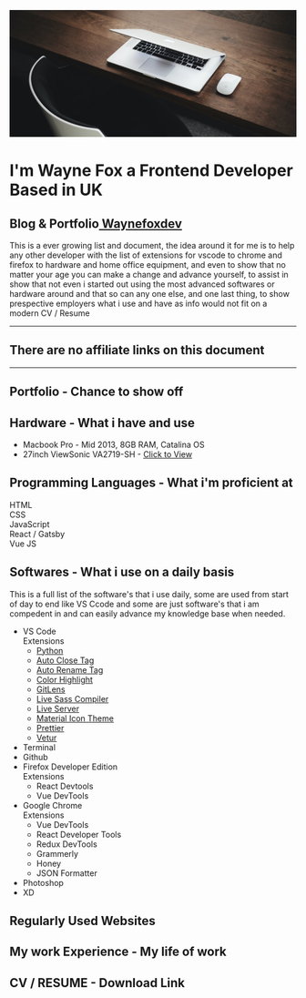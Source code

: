 ![Chair and desk](./images/hero.jpg)
<!-- <img src="./images/hero.jpg" alt="CHair and desk" /> -->

# I'm Wayne Fox a Frontend Developer Based in UK
## Blog & Portfolio<a href="https://waynefoxdev.com" target="_blank"> Waynefoxdev</a>
This is a ever growing list and document, the idea around it for me is to help any other developer with the list of extensions for vscode to chrome and firefox to hardware and home office equipment, and even to show that no matter your age you can make a change and advance yourself, to assist in show that not even i started out using the most advanced softwares or hardware around and that so can any one else, and one last thing, to show prespective employers what i use and have as info would not fit on a modern CV / Resume

------------------------------------------------
## There are no affiliate links on this document
------------------------------------------------

## Portfolio - Chance to show off


## Hardware - What i have and use
- Macbook Pro - Mid 2013, 8GB RAM, Catalina OS<br/>
- 27inch ViewSonic VA2719-SH - <a href="https://www.amazon.co.uk/gp/product/B06X8WL6LB/ref=ppx_yo_dt_b_asin_title_o06_s00?ie=UTF8&psc=1" target="_blank">Click to View</a>


## Programming Languages - What i'm proficient at
HTML<br/>
CSS<br/>
JavaScript<br/>
React / Gatsby<br/>
Vue JS<br/>

## Softwares - What i use on a daily basis
This is a full list of the software's that i use daily, some are used from start of day to end like VS Ccode and some are just software's that i am compedent in and can easily advance my knowledge base when needed.
 - VS Code<br/>
    Extensions
    - <a href="https://marketplace.visualstudio.com/items?itemName=ms-python.python">Python</a>
    - <a href="https://marketplace.visualstudio.com/items?itemName=formulahendry.auto-close-tag">Auto Close Tag</a>
    - <a href="https://marketplace.visualstudio.com/items?itemName=formulahendry.auto-rename-tag">Auto Rename Tag</a>
    - <a href="https://marketplace.visualstudio.com/items?itemName=naumovs.color-highlight">Color Highlight</a>
    - <a href="https://marketplace.visualstudio.com/items?itemName=eamodio.gitlens">GitLens</a>
    - <a href="https://marketplace.visualstudio.com/items?itemName=ritwickdey.live-sass">Live Sass Compiler</a>
    - <a href="https://marketplace.visualstudio.com/items?itemName=ritwickdey.LiveServer">Live Server</a>
    - <a href="https://marketplace.visualstudio.com/items?itemName=PKief.material-icon-theme">Material Icon Theme</a>
    - <a href="https://marketplace.visualstudio.com/items?itemName=esbenp.prettier-vscode">Prettier</a>
    - <a href="https://marketplace.visualstudio.com/items?itemName=octref.vetur">Vetur</a>
 - Terminal
 - Github
 - Firefox Developer Edition<br/>
   Extensions
   - React Devtools
   - Vue DevTools
 - Google Chrome<br/>
    Extensions
    - Vue DevTools
    - React Developer Tools
    - Redux DevTools
    - Grammerly
    - Honey
    - JSON Formatter
 - Photoshop
 - XD


## Regularly Used Websites

## My work Experience - My life of work

## CV / RESUME - Download Link


